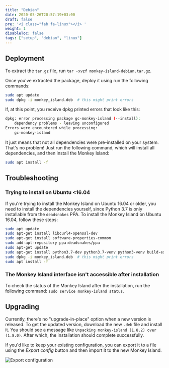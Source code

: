 ```yaml
---
title: "Debian"
date: 2020-05-26T20:57:19+03:00
draft: false
pre: '<i class="fab fa-linux"></i> '
weight: 1
disableToc: false
tags: ["setup", "debian", "linux"]
---
```


## Deployment

To extract the `tar.gz` file, run `tar -xvzf monkey-island-debian.tar.gz`.

Once you've extracted the package, deploy it using run the following commands:

```sh
sudo apt update
sudo dpkg -i monkey_island.deb  # this might print errors
```

If, at this point, you receive dpkg printed errors that look like this:

```sh
dpkg: error processing package gc-monkey-island (--install):
    dependency problems - leaving unconfigured
Errors were encountered while processing:
    gc-monkey-island
```

It just means that not all dependencies were pre-installed on your system.
That's no problem! Just run the following command, which will install all
dependencies, and then install the Monkey Island:

```sh
sudo apt install -f
```

## Troubleshooting

### Trying to install on Ubuntu <16.04

If you're trying to install the Monkey Island on Ubuntu 16.04 or older, you
need to install the dependencies yourself, since Python 3.7 is only installable
from the `deadsnakes` PPA. To install the Monkey Island on Ubuntu 16.04, follow
these steps:

```sh
sudo apt update
sudo apt-get install libcurl4-openssl-dev
sudo apt-get install software-properties-common
sudo add-apt-repository ppa:deadsnakes/ppa
sudo apt-get update
sudo apt-get install python3.7-dev python3.7-venv python3-venv build-essential
sudo dpkg -i monkey_island.deb  # this might print errors
sudo apt install -f
```

### The Monkey Island interface isn't accessible after installation

To check the status of the Monkey Island after the installation, run the following command: `sudo service monkey-island status`.

## Upgrading

Currently, there's no "upgrade-in-place" option when a new version is released.
To get the updated version, download the new `.deb` file and install it. You
should see a message like `Unpacking monkey-island (1.8.2) over (1.8.0)`. After
which, the installation should complete successfully.

If you'd like to keep your existing configuration, you can export it to a file
using the *Export config* button and then import it to the new Monkey Island.

![Export configuration](../../images/setup/export-configuration.png "Export configuration")

